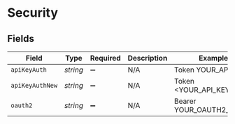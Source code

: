 # Security


## Fields

| Field                    | Type                     | Required                 | Description              | Example                  |
| ------------------------ | ------------------------ | ------------------------ | ------------------------ | ------------------------ |
| `apiKeyAuth`             | *string*                 | :heavy_minus_sign:       | N/A                      | Token YOUR_API_KEY       |
| `apiKeyAuthNew`          | *string*                 | :heavy_minus_sign:       | N/A                      | Token <YOUR_API_KEY>     |
| `oauth2`                 | *string*                 | :heavy_minus_sign:       | N/A                      | Bearer YOUR_OAUTH2_TOKEN |